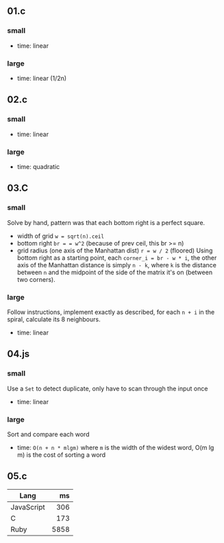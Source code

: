 ## 01.c
### small
- time: linear
### large
- time: linear (1/2n)

## 02.c
### small
- time: linear
### large
- time: quadratic

## 03.C
### small
Solve by hand, pattern was that each bottom right is a perfect square.
- width of grid `w = sqrt(n).ceil`
- bottom right `br = = w^2` (because of prev ceil, this br >= n)
- grid radius (one axis of the Manhattan dist) `r = w / 2` (floored)
Using bottom right as a starting point, each `corner_i = br - w * i`, the other axis of the Manhattan distance is simply `n - k`, where `k` is the distance between `n` and the midpoint of the side of the matrix it's on (between two corners).
### large
Follow instructions, implement exactly as described, for each `n + i` in the spiral, calculate its 8 neighbours.
- time: linear

## 04.js
### small
Use a `Set` to detect duplicate, only have to scan through the input once
- time: linear
### large
Sort and compare each word
- time: `O(n + n * mlgm)` where `m` is the width of the widest word, O(m lg m) is the cost of sorting a word

## 05.c
Lang | ms
--- | ---:
JavaScript | 306
C | 173
Ruby | 5858
